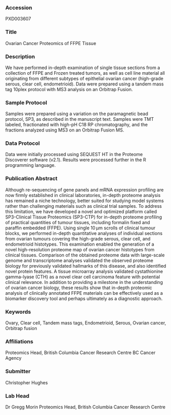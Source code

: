 ### Accession
PXD003607

### Title
Ovarian Cancer Proteomics of FFPE Tissue

### Description
We have performed in-depth examination of single tissue sections from a collection of FFPE and Frozen treated tumors, as well as cell line material all originating from different subtypes of epithelial ovarian cancer (high-grade serous, clear cell, endometrioid). Data were prepared using a tandem mass tag 10plex protocol with MS3 analysis on an Orbitrap Fusion.

### Sample Protocol
Samples were prepared using a variation on the paramagnetic bead protocol, SP3, as described in the manuscript text. Samples were TMT labeled, fractionated with high-pH C18 RP chromatography, and the fractions analyzed using MS3 on an Orbitrap Fusion MS.

### Data Protocol
Data were initially processed using SEQUEST HT in the Proteome Discoverer software (v2.1). Results were processed further in the R programming language.

### Publication Abstract
Although re-sequencing of gene panels and mRNA expression profiling are now firmly established in clinical laboratories, in-depth proteome analysis has remained a niche technology, better suited for studying model systems rather than challenging materials such as clinical trial samples. To address this limitation, we have developed a novel and optimized platform called SP3-Clinical Tissue Proteomics (SP3-CTP) for in-depth proteome profiling of practical quantities of tumour tissues, including formalin fixed and paraffin embedded (FFPE). Using single 10&#x2009;&#x3bc;m scrolls of clinical tumour blocks, we performed in-depth quantitative analyses of individual sections from ovarian tumours covering the high-grade serous, clear cell, and endometrioid histotypes. This examination enabled the generation of a novel high-resolution proteome map of ovarian cancer histotypes from clinical tissues. Comparison of the obtained proteome data with large-scale genome and transcriptome analyses validated the observed proteome biology for previously validated hallmarks of this disease, and also identified novel protein features. A tissue microarray analysis validated cystathionine gamma-lyase (CTH) as a novel clear cell carcinoma feature with potential clinical relevance. In addition to providing a milestone in the understanding of ovarian cancer biology, these results show that in-depth proteomic analysis of clinically annotated FFPE materials can be effectively used as a biomarker discovery tool and perhaps ultimately as a diagnostic approach.

### Keywords
Ovary, Clear cell, Tandem mass tags, Endometrioid, Serous, Ovarian cancer, Orbitrap fusion

### Affiliations
Proteomics Head, British Columbia Cancer Research Centre
BC Cancer Agency

### Submitter
Christopher Hughes

### Lab Head
Dr Gregg Morin
Proteomics Head, British Columbia Cancer Research Centre


